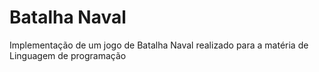 # Batalha Naval

Implementação de um jogo de Batalha Naval realizado para a matéria de Linguagem de programação
